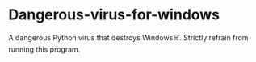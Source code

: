 # Dangerous-virus-for-windows
A dangerous Python virus that destroys Windows☠️. Strictly refrain from running this program.
